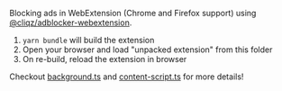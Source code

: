 Blocking ads in WebExtension (Chrome and Firefox support) using [@cliqz/adblocker-webextension](https://github.com/cliqz-oss/adblocker/tree/master/packages/adblocker-webextension).

1. `yarn bundle` will build the extension
2. Open your browser and load "unpacked extension" from this folder
3. On re-build, reload the extension in browser

Checkout [background.ts](https://github.com/cliqz-oss/adblocker/blob/master/packages/adblocker-webextension-example/background.ts) and [content-script.ts](https://github.com/cliqz-oss/adblocker/blob/master/packages/adblocker-webextension-example/content-script.ts) for more details!
